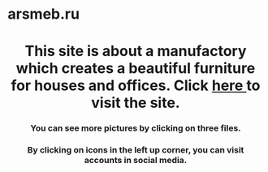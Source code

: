 # arsmeb.ru
<h1 align="center"> This site is about a manufactory which creates a beautiful furniture for houses and offices. Click <a href="http://www.arsmeb.ru/" target="_blank"> here </a>  to visit the site. </h1>
<h3 align="center"> You can see more pictures by clicking on three files.</h3>
<h3 align="center"> By clicking on icons in the left up corner, you can visit accounts in social media.</h3>
